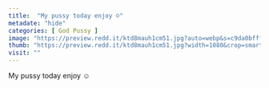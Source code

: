 ```yaml
---
title:  "My pussy today enjoy ☺️"
metadate: "hide"
categories: [ God Pussy ]
image: "https://preview.redd.it/ktd8mauh1cm51.jpg?auto=webp&s=c9da0bfffdd5b2529ae60da2f567a19543a90fa0"
thumb: "https://preview.redd.it/ktd8mauh1cm51.jpg?width=1080&crop=smart&auto=webp&s=70acce111b10e71667441b159355b58f9b532cef"
visit: ""
---
```

My pussy today enjoy ☺️
